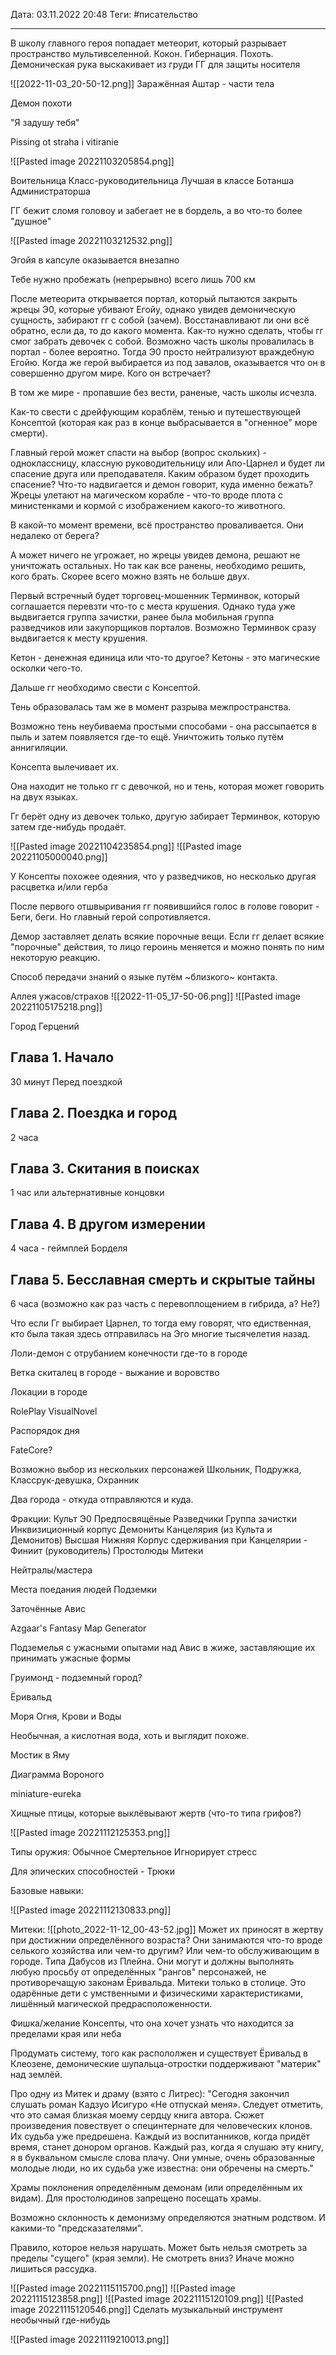 Дата: 03.11.2022 20:48
Теги: #писательство 
___

В школу главного героя попадает метеорит, который разрывает пространство мультивселенной. Кокон. Гибернация. Похоть.
Демоническая рука выскакивает из груди ГГ для защиты носителя

![[2022-11-03_20-50-12.png]]
Заражённая Аштар - части тела

Демон похоти

"Я задушу тебя"

Pissing ot straha i vitiranie



![[Pasted image 20221103205854.png]]


Воительница
Класс-руководительница
Лучшая в классе
Ботанша
Администраторша

ГГ бежит сломя головоу и забегает не в бордель, а во что-то более "душное"

![[Pasted image 20221103212532.png]]

Эгойя в капсуле оказывается внезапно

Тебе нужно пробежать (непрерывно) всего лишь 700 км



После метеорита открывается портал, который пытаются закрыть жрецы Э0, которые убивают Егойу, однако увидев демоническую сущность, забирают гг с собой (зачем). Восстанавливают ли они всё обратно, если да, то до какого момента. Как-то нужно сделать, чтобы гг смог забрать девочек с собой. Возможно часть школы провалилась в портал - более вероятно. Тогда Э0 просто нейтрализуют враждебную Егойю. Когда же герой выбирается из под завалов, оказывается что он в совершенно другом мире. Кого он встречает?

В том же мире - пропавшие без вести, раненые, часть школы исчезла.

Как-то свести с дрейфующим кораблём, тенью и путешествующей Консептой (которая как раз в конце выбрасывается в "огненное" море смерти).


Главный герой может спасти на выбор (вопрос скольких) - одноклассницу, классную руководительницу или Апо-Царнел и будет ли спасение друга или преподавателя. Каким образом будет проходить спасение? Что-то надвигается и демон говорит, куда именно бежать? Жрецы улетают на магическом корабле - что-то вроде плота с министенками и кормой с изображением какого-то животного.

В какой-то момент времени, всё пространство проваливается. Они недалеко от берега?

А может ничего не угрожает, но жрецы увидев демона, решают не уничтожать остальных. Но так как все ранены, необходимо решить, кого брать. Скорее всего можно взять не больше двух.


Первый встречный будет торговец-мошенник Терминвок, который соглашается перевзти что-то с места крушения. Однако туда уже выдвигается группа зачистки, ранее была мобильная группа разведчиков или закупорщиков порталов. Возможно Терминвок сразу выдвигается к месту крушения.

Кетон - денежная единица или что-то другое? Кетоны - это магические осколки чего-то.

Дальше гг необходимо свести с Консептой.

Тень образовалась там же в момент разрыва межпространства.

Возможно тень неубиваема простыми способами - она рассыпается в пыль и затем появляется где-то ещё. Уничтожить только путём аннигиляции.

Консепта вылечивает их.

Она находит не только гг с девочкой, но и тень, которая может говорить на двух языках.

Гг берёт одну из девочек только, другую забирает Терминвок, которую затем где-нибудь продаёт.

![[Pasted image 20221104235854.png]]
![[Pasted image 20221105000040.png]]

У Консепты похожее одеяния, что у разведчиков, но несколько другая расцветка и/или герба


После первого отшвыривания гг появившийся голос в голове говорит - Беги, беги.
Но главный герой сопротивляется.



Демор заставляет делать всякие порочные вещи. Если гг делает всякие "порочные" действия, то лицо героинь меняется и можно понять по ним некоторую реакцию.

Способ передачи знаний о языке путём ~близкого~ контакта.


Аллея ужасов/страхов
![[2022-11-05_17-50-06.png]]
![[Pasted image 20221105175218.png]]




Город Герцений

## Глава 1. Начало
30 минут Перед поездкой
## Глава 2. Поездка и город
2 часа
## Глава 3. Скитания в поисках
1 час или альтернативные концовки
## Глава 4. В другом измерении
4 часа - геймплей Борделя
## Глава 5. Бесславная смерть и скрытые тайны
6 часа (возможно как раз часть с перевоплощением в гибрида, а? Не?)


Что если Гг выбирает Царнел, то тогда ему говорят, что едиственная, кто была такая здесь отправилась на Эго многие тысячелетия назад. 

Лоли-демон с отрубанием конечности где-то в городе

Ветка скиталец в городе - выжание и воровство

Локации в городе

RolePlay VisualNovel

Распорядок дня

FateCore?

Возможно выбор из нескольких персонажей
Школьник, Подружка, Классрук-девушка, Охранник


Два города - откуда отправляются и куда.

Фракции:
Культ Э0
	Предпосвящёные
	Разведчики
	Группа зачистки
	Инквизиционный корпус
Демониты
Канцелярия (из Культа и Демонитов)
	Высшая
	Нижняя
	Корпус сдерживания при Канцелярии - Финиит (руководитель)
Простолюды
Митеки


Нейтралы/мастера

Места поедания людей
Подземки

Заточённые Авис

Azgaar's Fantasy Map Generator

Подземелья с ужасными опытами над Авис в жиже, заставляющие их принимать ужасные формы

Груимонд - подземный город?

Ёривальд

Моря Огня, Крови и Воды

Необычная, а кислотная вода, хоть и выглядит похоже.

Мостик в Яму

Диаграмма Вороного

miniature-eureka

Хищные птицы, которые выклёвывают жертв (что-то типа грифов?)

![[Pasted image 20221112125353.png]]


Типы оружия:
Обычное
Смертельное Игнорирует стресс

Для эпических способностей - Трюки

Базовые навыки:

![[Pasted image 20221112130833.png]]

Митеки:
![[photo_2022-11-12_00-43-52.jpg]]
Может их приносят в жертву при достижнии определённого возраста? Они занимаются что-то вроде селького хозяйства или чем-то другим? Или чем-то обслуживающим в городе. Типа Дабусов из Плейна. Они могут и должны выполнять любую просьбу от определённых "рангов" персонажей, не противоречащую законам Ёривальда. Митеки только в столице. Это одарённые дети с умственными и физическими характеристиками, лишённый магической предрасположенности.

Фишка/желание Консепты, что она хочет узнать что находится за пределами края или неба 

Продумать систему, того как распололжен и существует Ёривальд в Клеозене, демонические шупальца-отростки поддерживают "материк" над землёй.

Про одну из Митек и драму (взято с Литрес):
"Сегодня закончил слушать роман Кадзуо Исигуро «Не отпускай меня». Следует отметить, что это самая близкая моему сердцу книга автора. Сюжет произведения повествует о специнтернате для человеческих клонов. Их судьба уже предрешена. Каждый из воспитанников, когда придёт время, станет донором органов.
Каждый раз, когда я слушаю эту книгу, я в буквальном смысле слова плачу. Они умные, очень образованные молодые люди, но их судьба уже известна: они обречены на смерть."

Храмы поклонения определённым демонам (или определённым их видам). Для простолюдинов запрещено посещать храмы.

Возможно склонность к демонизму определяются знатным родством. И какими-то "предсказателями".

Правило, которое нельзя нарушать. Может быть нельзя смотреть за пределы "сущего" (края земли). Не смотреть вниз? Иначе можно лишиться рассудка.

![[Pasted image 20221115115700.png]]
![[Pasted image 20221115123858.png]]
![[Pasted image 20221115120109.png]]
![[Pasted image 20221115120546.png]]
Сделать музыкальный инструмент необычный где-нибудь

![[Pasted image 20221119210013.png]]